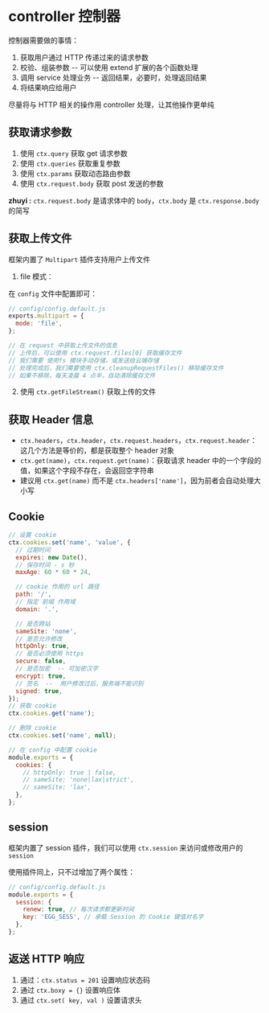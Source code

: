 # controller 控制器

控制器需要做的事情：

1. 获取用户通过 HTTP 传递过来的请求参数
2. 校验、组装参数 -- 可以使用 extend 扩展的各个函数处理
3. 调用 service 处理业务 -- 返回结果，必要时，处理返回结果
4. 将结果响应给用户

尽量将与 HTTP 相关的操作用 controller 处理，让其他操作更单纯

## 获取请求参数

1. 使用 `ctx.query` 获取 get 请求参数
2. 使用 `ctx.queries` 获取重复参数
3. 使用 `ctx.params` 获取动态路由参数
4. 使用 `ctx.request.body` 获取 post 发送的参数

**zhuyi :** `ctx.request.body` 是请求体中的 `body`，`ctx.body` 是 `ctx.response.body` 的简写

## 获取上传文件

框架内置了 `Multipart` 插件支持用户上传文件

1. file 模式：

在 `config` 文件中配置即可：

```js
// config/config.default.js
exports.multipart = {
  mode: 'file',
};

// 在 request 中获取上传文件的信息
// 上传后，可以使用 ctx.request.files[0] 获取缓存文件
// 我们需要 使用fs 模块手动存储，或发送给云端存储
// 处理完成后，我们需要使用 ctx.cleanupRequestFiles() 移除缓存文件
// 如果不移除，每天凌晨 4 点半，自动清除缓存文件
```

2. 使用 `ctx.getFileStream()` 获取上传的文件

## 获取 Header 信息

- `ctx.headers`，`ctx.header`，`ctx.request.headers`，`ctx.request.header`：这几个方法是等价的，都是获取整个 header 对象
- `ctx.get(name)`，`ctx.request.get(name)`：获取请求 header 中的一个字段的值，如果这个字段不存在，会返回空字符串
- 建议用 `ctx.get(name)` 而不是 `ctx.headers['name']`，因为前者会自动处理大小写

## Cookie

```js
// 设置 cookie
ctx.cookies.set('name', 'value', {
  // 过期时间
  expires: new Date(),
  // 保存时间 - s 秒
  maxAge: 60 * 60 * 24,

  // cookie 作用的 url 路径
  path: '/',
  // 指定 前缀 作用域
  domain: '.',

  // 是否跨站
  sameSite: 'none',
  // 是否允许修改
  httpOnly: true,
  // 是否必须使用 https
  secure: false,
  // 是否加密  -- 可加密汉字
  encrypt: true,
  // 签名  --  用户修改过后，服务端不能识别
  signed: true,
});
// 获取 cookie
ctx.cookies.get('name');

// 删除 cookie
ctx.cookies.set('name', null);

// 在 config 中配置 cookie
module.exports = {
  cookies: {
    // httpOnly: true | false,
    // sameSite: 'none|lax|strict',
    // sameSite: 'lax',
  },
};
```

## session

框架内置了 session 插件，我们可以使用 `ctx.session` 来访问或修改用户的 `session`

使用插件同上，只不过增加了两个属性：

```js
// config/config.default.js
module.exports = {
  session: {
    renew: true, // 每次请求都更新时间
    key: 'EGG_SESS', // 承载 Session 的 Cookie 键值对名字
  },
};
```

## 返送 HTTP 响应

1. 通过：`ctx.status = 201` 设置响应状态码
2. 通过 `ctx.boxy = {}` 设置响应体
3. 通过 `ctx.set( key, val )` 设置请求头
